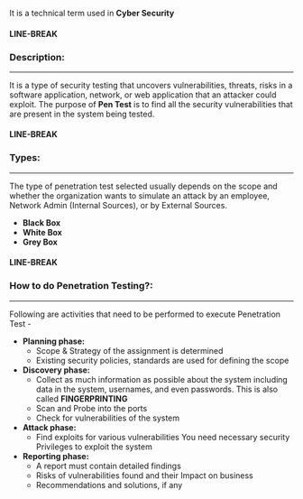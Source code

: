 It is a technical term used in **Cyber Security**

#### LINE-BREAK

### **Description:**

---

It is a type of security testing that uncovers vulnerabilities, threats, risks in a software application, network, or web application that an attacker could exploit. The purpose of **Pen Test** is to find all the security vulnerabilities that are present in the system being tested.

#### LINE-BREAK

### **Types:**

---

The type of penetration test selected usually depends on the scope and whether the organization wants to simulate an attack by an employee, Network Admin (Internal Sources), or by External Sources.

- **Black Box**
- **White Box**
- **Grey Box**

#### LINE-BREAK

### **How to do Penetration Testing?:**

---

Following are activities that need to be performed to execute Penetration Test -
- **Planning phase:**
	- Scope & Strategy of the assignment is determined
	- Existing security policies, standards are used for defining the scope
- **Discovery phase:**
	- Collect as much information as possible about the system including data in the system, usernames, and even passwords. This is also called **FINGERPRINTING**
	- Scan and Probe into the ports
	- Check for vulnerabilities of the system
- **Attack phase:**
	- Find exploits for various vulnerabilities You need necessary security Privileges to exploit the system
- **Reporting phase:**
	- A report must contain detailed findings
	- Risks of vulnerabilities found and their Impact on business
	- Recommendations and solutions, if any